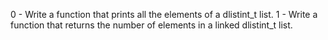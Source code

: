 0 - Write a function that prints all the elements of a dlistint_t list.
1 - Write a function that returns the number of elements in a linked dlistint_t list.
